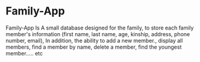 # Family-App
Family-App Is A small database designed for the family, to store each family member's information (first name, last name, age, kinship, address, phone number, email), In addition, the ability to add a new member., display all members, find a member by name, delete a member, find the youngest member..... etc
